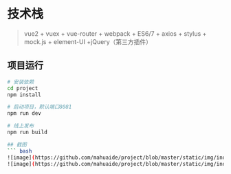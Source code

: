 # 技术栈

> vue2 + vuex + vue-router + webpack + ES6/7 + axios + stylus + mock.js + element-UI +jQuery（第三方插件）

## 项目运行

``` bash
# 安装依赖
cd project
npm install

# 启动项目，默认端口8081
npm run dev

# 线上发布
npm run build

## 截图
``` bash
![image](https://github.com/mahuaide/project/blob/master/static/img/index.png)
![image](https://github.com/mahuaide/project/blob/master/static/img/index.png)

